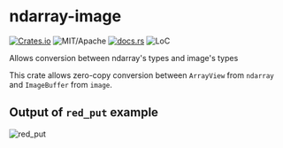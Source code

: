# ndarray-image

[![Crates.io][ci]][cl] ![MIT/Apache][li] [![docs.rs][di]][dl] ![LoC][lo]

[ci]: https://img.shields.io/crates/v/ndarray-image.svg
[cl]: https://crates.io/crates/ndarray-image/

[li]: https://img.shields.io/crates/l/specs.svg?maxAge=2592000

[di]: https://docs.rs/ndarray-image/badge.svg
[dl]: https://docs.rs/ndarray-image/

[lo]: https://tokei.rs/b1/github/rust-photogrammetry/ndarray-image?category=code

Allows conversion between ndarray's types and image's types

This crate allows zero-copy conversion between `ArrayView` from `ndarray` and `ImageBuffer` from `image`.

## Output of `red_put` example

![red_put](http://vadixidav.github.io/ndarray-image/red_put.png)
